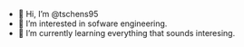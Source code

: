 - 👋 Hi, I’m @tschens95
- 👀 I’m interested in sofware engineering.
- 🌱 I’m currently learning everything that sounds interesing.

<!---
tschens95/tschens95 is a ✨ special ✨ repository because its `README.md` (this file) appears on your GitHub profile.
You can click the Preview link to take a look at your changes.
--->
